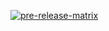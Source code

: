 [![pre-release-matrix](https://github.com/gnostr-org/gnostr/actions/workflows/pre-release.yml/badge.svg)](https://github.com/gnostr-org/gnostr/actions/workflows/pre-release.yml)
  
